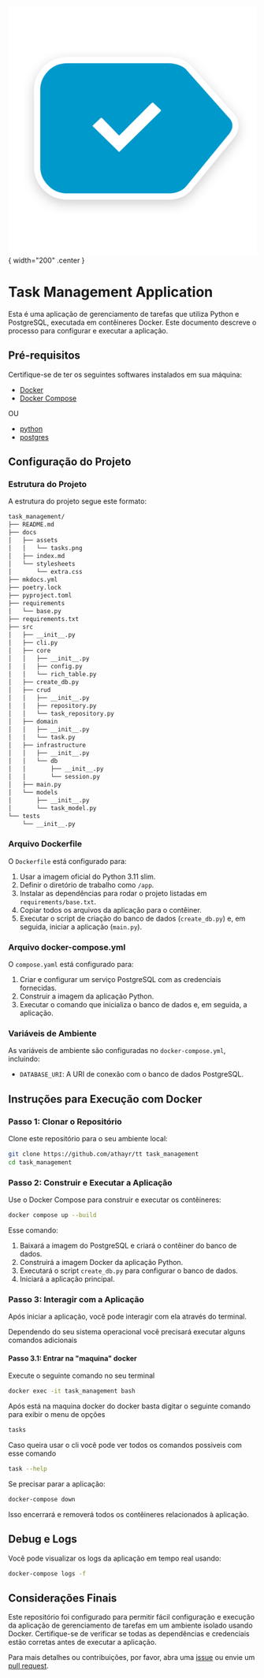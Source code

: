 ![logo](assets/tasks.png){ width="200" .center }
# Task Management Application

Esta é uma aplicação de gerenciamento de tarefas que utiliza Python e PostgreSQL, executada em contêineres Docker. Este documento descreve o processo para configurar e executar a aplicação.

## Pré-requisitos

Certifique-se de ter os seguintes softwares instalados em sua máquina:

- [Docker](https://www.docker.com/get-started)
- [Docker Compose](https://docs.docker.com/compose/install/)

OU

- [python](https://www.python.org/downloads/)
- [postgres](https://www.postgresql.org)

## Configuração do Projeto

### Estrutura do Projeto

A estrutura do projeto segue este formato:

```none
task_management/
├── README.md
├── docs
│   ├── assets
│   │   └── tasks.png
│   ├── index.md
│   └── stylesheets
│       └── extra.css
├── mkdocs.yml
├── poetry.lock
├── pyproject.toml
├── requirements
│   └── base.py
├── requirements.txt
├── src
│   ├── __init__.py
│   ├── cli.py
│   ├── core
│   │   ├── __init__.py
│   │   ├── config.py
│   │   └── rich_table.py
│   ├── create_db.py
│   ├── crud
│   │   ├── __init__.py
│   │   ├── repository.py
│   │   └── task_repository.py
│   ├── domain
│   │   ├── __init__.py
│   │   └── task.py
│   ├── infrastructure
│   │   ├── __init__.py
│   │   └── db
│   │       ├── __init__.py
│   │       └── session.py
│   ├── main.py
│   └── models
│       ├── __init__.py
│       └── task_model.py
└── tests
    └── __init__.py
```

### Arquivo Dockerfile

O `Dockerfile` está configurado para:

1. Usar a imagem oficial do Python 3.11 slim.
2. Definir o diretório de trabalho como `/app`.
3. Instalar as dependências para rodar o projeto listadas em `requirements/base.txt`.
4. Copiar todos os arquivos da aplicação para o contêiner.
5. Executar o script de criação do banco de dados (`create_db.py`) e, em seguida, iniciar a aplicação (`main.py`).

### Arquivo docker-compose.yml

O `compose.yaml` está configurado para:

1. Criar e configurar um serviço PostgreSQL com as credenciais fornecidas.
2. Construir a imagem da aplicação Python.
3. Executar o comando que inicializa o banco de dados e, em seguida, a aplicação.

### Variáveis de Ambiente

As variáveis de ambiente são configuradas no `docker-compose.yml`, incluindo:

- `DATABASE_URI`: A URI de conexão com o banco de dados PostgreSQL.

## Instruções para Execução com Docker

### Passo 1: Clonar o Repositório

Clone este repositório para o seu ambiente local:

```bash
git clone https://github.com/athayr/tt task_management
cd task_management
```

### Passo 2: Construir e Executar a Aplicação

Use o Docker Compose para construir e executar os contêineres:

```bash
docker compose up --build
```

Esse comando:

1. Baixará a imagem do PostgreSQL e criará o contêiner do banco de dados.
2. Construirá a imagem Docker da aplicação Python.
3. Executará o script `create_db.py` para configurar o banco de dados.
4. Iniciará a aplicação principal.

### Passo 3: Interagir com a Aplicação

Após iniciar a aplicação, você pode interagir com ela através do terminal.

Dependendo do seu sistema operacional você precisará executar alguns comandos adicionais

#### Passo 3.1: Entrar na "maquina" docker
Execute o seguinte comando no seu terminal

```bash
docker exec -it task_management bash
```

Após está na maquina docker do docker basta digitar o seguinte comando para exibir o menu de opções

```bash
tasks
```

Caso queira usar o cli você pode ver todos os comandos possiveis com esse comando

```bash
task --help
```

Se precisar parar a aplicação:

```bash
docker-compose down
```

Isso encerrará e removerá todos os contêineres relacionados à aplicação.

## Debug e Logs

Você pode visualizar os logs da aplicação em tempo real usando:

```bash
docker-compose logs -f
```

## Considerações Finais

Este repositório foi configurado para permitir fácil configuração e execução da aplicação de gerenciamento de tarefas em um ambiente isolado usando Docker. Certifique-se de verificar se todas as dependências e credenciais estão corretas antes de executar a aplicação.

Para mais detalhes ou contribuições, por favor, abra uma [issue](https://github.com/athayr/tt/issues) ou envie um [pull request](https://github.com/athayr/tt/pulls).
